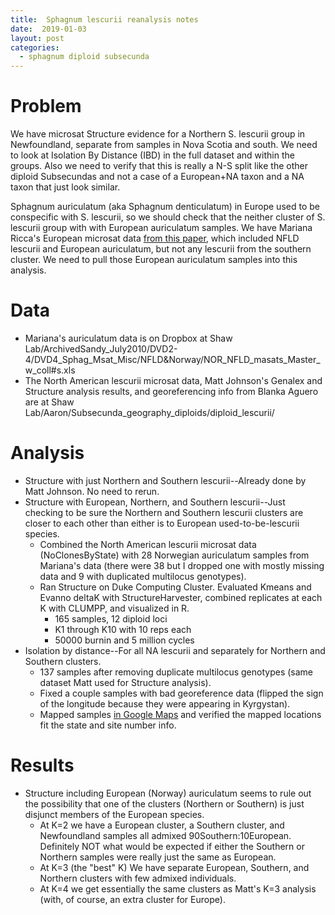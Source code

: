 ```yaml
---
title:  Sphagnum lescurii reanalysis notes
date:  2019-01-03
layout: post
categories:
  - sphagnum diploid subsecunda
---
```

# Problem

We have microsat Structure evidence for a Northern S. lescurii group in Newfoundland, separate from samples in Nova Scotia and south. We need to look at Isolation By Distance (IBD) in the full dataset and within the groups. Also we need to verify that this is really a N-S split like the other diploid Subsecundas and not a case of a European+NA taxon and a NA taxon that just look similar.

Sphagnum auriculatum (aka Sphagnum denticulatum) in Europe used to be conspecific with S. lescurii, so we should check that the neither cluster of S. lescurii group with with European auriculatum samples. We have Mariana Ricca's European microsat data [from this paper][1], which included NFLD lescurii and European auriculatum, but not any lescurii from the southern cluster.  We need to pull those European auriculatum samples into this analysis.

# Data

  * Mariana's auriculatum data is on Dropbox at Shaw Lab/ArchivedSandy_July2010/DVD2-4/DVD4_Sphag_Msat_Misc/NFLD&Norway/NOR_NFLD_masats_Master_w_coll#s.xls
  * The North American lescurii microsat data, Matt Johnson's Genalex and Structure analysis results, and georeferencing info from Blanka Aguero are at Shaw Lab/Aaron/Subsecunda_geography_diploids/diploid_lescurii/

# Analysis

  * Structure with just Northern and Southern lescurii--Already done by Matt Johnson. No need to rerun.
  * Structure with European, Northern, and Southern lescurii--Just checking to be sure the Northern and Southern lescurii clusters are closer to each other than either is to European used-to-be-lescurii species.
    - Combined the North American lescurii microsat data (NoClonesByState) with 28 Norwegian auriculatum samples from Mariana's data (there were 38 but I dropped one with mostly missing data and 9 with duplicated multilocus genotypes).
    - Ran Structure on Duke Computing Cluster. Evaluated Kmeans and Evanno deltaK with StructureHarvester, combined replicates at each K with CLUMPP, and visualized in R.
      - 165 samples, 12 diploid loci
      - K1 through K10 with 10 reps each
      - 50000 burnin and 5 million cycles
  * Isolation by distance--For all NA lescurii and separately for Northern and Southern clusters.
    - 137 samples after removing duplicate multilocus genotypes (same dataset Matt used for Structure analysis).
    - Fixed a couple samples with bad georeference data (flipped the sign of the longitude because they were appearing in Kyrgystan).
    - Mapped samples [in Google Maps][2] and verified the mapped locations fit the state and site number info.

# Results

  * Structure including European (Norway) auriculatum seems to rule out the possibility that one of the clusters (Northern or Southern) is just disjunct members of the European species.
    * At K=2 we have a European cluster, a Southern cluster, and Newfoundland samples all admixed 90Southern:10European. Definitely NOT what would be expected if either the Southern or Northern samples were really just the same as European.
    * At K=3 (the "best" K) We have separate European, Southern, and Northern clusters with few admixed individuals.
    * At K=4 we get essentially the same clusters as Matt's K=3 analysis (with, of course, an extra cluster for Europe).


[1]: http://dx.doi.org/10.1016/j.ympev.2008.06.009
[2]: https://drive.google.com/open?id=1KjTkgh2dbGLXXI-XOBRJZEHmTlsTekdj&usp=sharing
